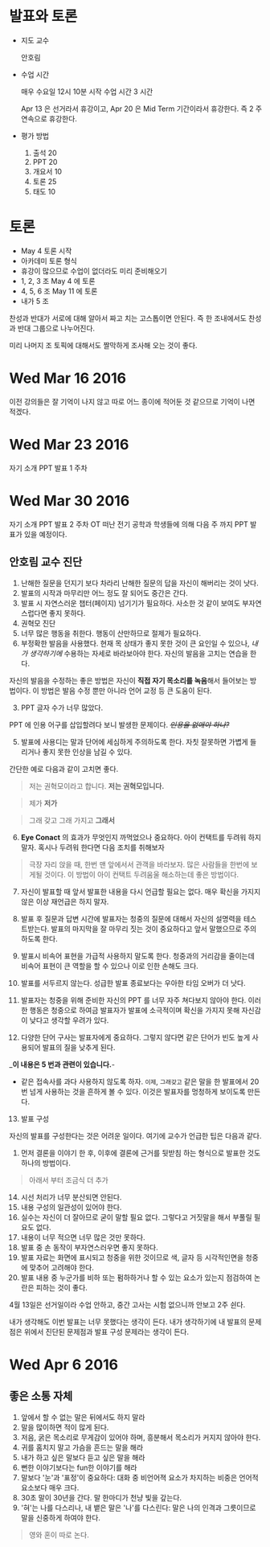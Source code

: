 발표와 토론
==========

- 지도 교수

  안호림

- 수업 시간

  매우 수요일 12시 10분 시작
  수업 시간 3 시간

  Apr 13 은 선거라서 휴강이고, Apr 20 은 Mid Term 기간이라서 휴강한다. 즉 2 주 연속으로 휴강한다.

- 평가 방법
  1. 출석 20
  2. PPT 20
  3. 개요서 10
  4. 토론 25
  5. 태도 10

# 토론
- May 4 토론 시작
- 아카데미 토론 형식
- 휴강이 많으므로 수업이 없더라도 미리 준비해오기
- 1, 2, 3 조 May 4 에 토론
- 4, 5, 6 조 May 11 에 토론
- 내가 5 조

찬성과 반대가 서로에 대해 알아서 짜고 치는 고스톱이면 안된다. 즉 한 조내에서도 찬성과 반대 그룹으로 나누어진다.

미리 나머지 조 토픽에 대해서도 짤막하게 조사해 오는 것이 좋다.

# Wed Mar 16 2016

이전 강의들은 잘 기억이 나지 않고 따로 어느 종이에 적어둔 것 같으므로 기억이 나면 적겠다.

# Wed Mar 23 2016
자기 소개 PPT 발표 1 주차

# Wed Mar 30 2016
자기 소개 PPT 발표 2 주차
OT 떠난 전기 공학과 학생들에 의해 다음 주 까지 PPT 발표가 있을 예정이다.

## 안호림 교수 진단
1. 난해한 질문을 던지기 보다 차라리 난해한 질문의 답을 자신이 해버리는 것이 낫다.
2. 발표의 시작과 마무리만 어느 정도 잘 되어도 중간은 간다.
3. 발표 시 자연스러운 챕터(페이지) 넘기기가 필요하다. 사소한 것 같이 보여도 부자연스럽다면 좋지 못하다.
4. 권혁모 진단
  1. 너무 많은 행동을 취한다. 행동이 산만하므로 절제가 필요하다.
  2. 부정확한 발음을 사용했다. 현재 목 상태가 좋지 못한 것이 큰 요인일 수 있으나, _내가 생각하기에_ 수용하는 자세로 바라보아야 한다. 자신의 발음을 고치는 연습을 한다.

  자신의 발음을 수정하는 좋은 방법은 자신이 **직접 자기 목소리를 녹음**해서 들어보는 방법이다. 이 방법은 발음 수정 뿐만 아니라 언어 교정 등 큰 도움이 된다.

  3. PPT 글자 수가 너무 많았다.

  PPT 에 인용 어구를 삽입할려다 보니 발생한 문제이다. ~~_인용을 없애야 하나?_~~

5. 발표에 사용디는 말과 단어에 세심하게 주의하도록 한다. 자칫 잘못하면 가볍게 들리거나 좋지 못한 인상을 남길 수 있다.

  간단한 예로 다음과 같이 고치면 좋다.
  
  > 저는 권혁모이라고 합니다.
  > **저는 권혁모입니다.**

  > 제가
  > **저가**

  > 그래 갖고
  > 그래 가지고
  > **그래서**

6. **Eye Conact** 의 효과가 무엇인지 까먹었으나 중요하다. 아이 컨택트를 두려워 하지 말자. 혹시나 두려워 한다면 다음 조치를 취해보자

  > 극장 자리 앉을 때, 한번 맨 앞에서서 관객을 바라보자. 많은 사람들을 한번에 보게될 것이다. 이 방법이 아이 컨택트 두려움울 해소하는데 좋은 방법이다.

7. 자신이 발표할 때 앞서 발표한 내용을 다시 언급할 필요는 없다. 매우 확신을 가지지 않은 이상 재언급은 하지 말자.

8. 발표 후 질문과 답변 시간에 발표자는 청중의 질문에 대해서 자신의 설명력을 테스트받는다. 발표의 마지막을 잘 마무리 짓는 것이 중요하다고 앞서 말했으므로 주의하도록 한다.

9. 발표시 비속어 표현을 가급적 사용하지 말도록 한다. 청중과의 거리감을 줄이는데 비속어 표현이 큰 역할을 할 수 있으나 이로 인한 손해도 크다.

10. 발표를 서두르지 않는다. 성급한 발표 종료보다는 우아한 타임 오버가 더 낫다.

11. 발표자는 청중을 위해 준비한 자신의 PPT 를 너무 자주 쳐다보지 않아야 한다. 이러한 행동은 청중으로 하여금 발표자가 발표에 소극적이며 확신을 가지지 못해 자신감이 낮다고 생각할 우려가 있다.

12. 다양한 단어 구사는 발표자에게 중요하다. 그렇지 않다면 같은 단어가 빈도 높게 사용되어 발표의 질을 낮추게 된다.

  _**이 내용은 5 번과 관련이 있습니다.**-

  - 같은 접속사를 과다 사용하지 않도록 하자. `이제`, `그래갖고` 같은 말을 한 발표에서 20 번 넘게 사용하는 것을 흔하게 볼 수 있다. 이것은 발표자를 멍청하게 보이도록 만든다.

13. 발표 구성

  자신의 발표를 구성한다는 것은 어려운 일이다. 여기에 교수가 언급한 팁은 다음과 같다.

  1. 먼저 결론을 이야기 한 후, 이후에 결론에 근거를 뒷받침 하는 형식으로 발표한 것도 하나의 방법이다.

  > 아래서 부터 조금식 더 추가

14. 시선 처리가 너무 분산되면 안된다.
15. 내용 구성의 일관성이 있어야 한다.
16. 실수는 자신이 더 잘아므로 굳이 말할 필요 없다. 그렇다고 거짓말을 해서 부풀릴 필요도 없다.
17. 내용이 너무 적으면 너무 많은 것만 못하다.
18. 발표 중 손 동작이 부자연스러우면 좋지 못하다.
19. 발표 자료는 화면에 표시되고 청중을 위한 것이므로 색, 글자 등 시각적인면을 청중에 맞추어 고려해야 한다.
20. 발표 내용 중 누군가를 비하 또는 펌하하거나 할 수 있는 요소가 있는지 점검하여 논란은 피하는 것이 좋다.

4월 13일은 선거일이라 수업 안하고, 중간 고사는 시험 없으니까 안보고 2주 쉰다.

내가 생각해도 이번 발표는 너무 못했다는 생각이 든다. 내가 생각하기에 내 발표의 문제점은 위에서 진단된 문제점과 발표 구성 문제라는 생각이 든다.

# Wed Apr 6 2016
## 좋은 소통 자체
1. 앞에서 할 수 없는 말은 뒤에서도 하지 말라
2. 말을 많이하면 적이 많게 된다.
3. 저음, 굵은 목소리로 무게감이 있어야 하며, 흥분해서 목소리가 커지지 않아야 한다.
4. 귀를 홈치지 말고 가슴을 흔드는 말을 해라
5. 내가 하고 싶은 말보다 듣고 싶은 말을 해라
6. 뻔한 이야기보다는 fun한 이야기를 해라
7. 말보다 '눈'과 '표정'이 중요하다: 대화 중 비언어젹 요소가 차지하는 비중은 언어적 요소보다 매우 크다.
8. 30초 말이 30년을 간다. 말 한마디가 천냥 빛을 갚는다.
9. '혀'는 나를 다스리나, 내 뱉은 말은 '나'를 다스린다: 말은 나의 인격과 그릇이므로 말을 신중하게 하여야 한다.

> 영와 혼이 따로 논다.

